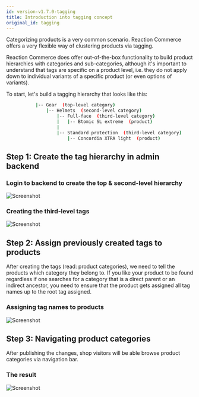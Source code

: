 ```yaml
---
id: version-v1.7.0-tagging
title: Introduction into tagging concept
original_id: tagging
---
```

    
Categorizing products is a very common scenario. Reaction Commerce offers a very flexible way of clustering products via tagging.

Reaction Commerce does offer out-of-the-box functionality to build product hierarchies with categories and sub-categories, although it's important to understand that tags are specific on a product level, i.e. they do not apply down to individual variants of a specific product (or even options of variants).

To start, let's build a tagging hierarchy that looks like this:

```sh
           |-- Gear  (top-level category)
               |-- Helmets  (second-level category)
                   |-- Full-face  (third-level category)
                   |   |-- Btomic SL extreme  (product)
                   |
                   |-- Standard protection  (third-level category)
                       |-- Concordia XTRA light  (product)
```

## Step 1: Create the tag hierarchy in admin backend

### Login to backend to create the top & second-level hierarchy

![Screenshot](/assets/admin-tagging-step-1.jpg)

### Creating the third-level tags

![Screenshot](/assets/admin-tagging-step-2.jpg)

## Step 2: Assign previously created tags to products

After creating the tags (read: product categories), we need to tell the products which
category they belong to. If you like your product to be found regardless if one searches for a category that is a direct parent or an indirect ancestor, you need to ensure that the product gets assigned all tag names up to the root tag assigned.

### Assigning tag names to products

![Screenshot](/assets/admin-tagging-step-3.jpg)

## Step 3: Navigating product categories

After publishing the changes, shop visitors will be able browse product categories via navigation bar.

### The result

![Screenshot](/assets/admin-tagging-step-4.jpg)
